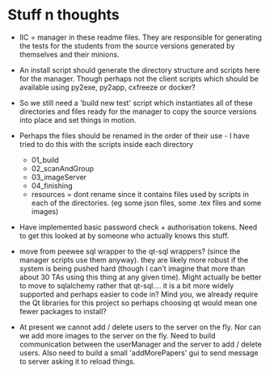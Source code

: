<!--
__author__ = "Andrew Rechnitzer"
__copyright__ = "Copyright (C) 2018-9 Andrew Rechnitzer"
__license__ = "GFDL"
 -->

# Stuff n thoughts
* IIC = manager in these readme files. They are responsible for generating the tests for the students from the source versions generated by themselves and their minions.

* An install script should generate the directory structure and scripts here for the manager. Though perhaps not the client scripts which should be available using py2exe, py2app, cxfreeze or docker?

* So we still need a 'build new test' script which instantiates all of these directories and files ready for the manager to copy the source versions into place and set things in motion.

* Perhaps the files should be renamed in the order of their use - I have tried to do this with the scripts inside each directory
  * 01_build
  * 02_scanAndGroup
  * 03_imageServer
  * 04_finishing
  * resources = dont rename since it contains files used by scripts in each of the directories. (eg some json files, some .tex files and some images)

* Have implemented basic password check + authorisation tokens. Need to get this looked at by someone who actually knows this stuff.

* move from peewee sql wrapper to the qt-sql wrappers? (since the manager scripts use them anyway). they are likely more robust if the system is being pushed hard (though I can't imagine that more than about 30 TAs using this thing at any given time). Might actually be better to move to sqlalchemy rather that qt-sql.... it is a bit more widely supported and perhaps easier to code in? Mind you, we already require the Qt libraries for this project so perhaps choosing qt would mean one fewer packages to install?

* At present we cannot add / delete users to the server on the fly. Nor can we add more images to the server on the fly. Need to build communication between the userManager and the server to add / delete users. Also need to build a small 'addMorePapers' gui to send message to server asking it to reload things.
